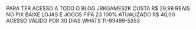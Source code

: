 PARA TER ACESSO A TODO O BLOG JRKGAMES2K CUSTA R$ 29,99 REAIS NO PIX BAIXE LOJAS E JOGOS FIFA 23 100% ATUALIZADO R$ 40,00 ACESSO VÁLIDO POR 30 DIAS WHATS 11-93499-5353
